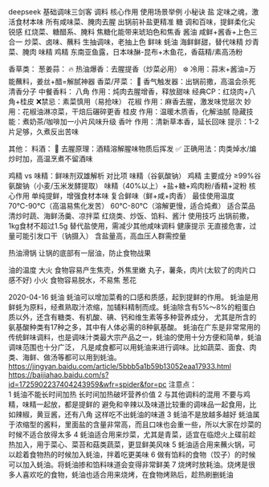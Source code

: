 
deepseek
基础调味三剑客
调料	核心作用	使用场景举例	小秘诀
盐	定味之魂，激活食材本味	所有咸味菜、腌肉去腥	出锅前补盐更精准
糖	调和百味，提鲜柔化尖锐感	红烧菜、糖醋系、腌料	焦糖化能带来琥珀色和焦香
酱油	咸鲜+酱香+上色三合一	炒菜、卤味、蘸料	生抽调味，老抽上色
鲜味
蚝油	海鲜鲜甜，替代味精	炒青菜、腌肉
味精 鸡精  东南亚鱼露，日本味醂-昆布+木鱼花，香菇精/素高汤粉

香草类：
葱姜蒜：
🔥 热油爆香：去腥提香（炒菜必用）
❄️ 冷用：蒜末+酱油=万能蘸料，姜丝+醋=解腻神器
香菜/芹菜：
🌿 香气触发器：出锅前撒，高温会杀死清香分子
中餐香料：
八角
作用：炖肉去腥增香，释放甜味
经典CP：红烧肉+八角+桂皮
❌禁忌：素菜慎用（易抢味）
花椒
作用：麻香去腥，激发味觉层次
妙用：花椒油淋凉菜，干焙后碾碎更香
桂皮
作用：温暖木质香，化解油腻
隐藏技能：煮奶茶/咖啡加一小片风味升级
香叶
作用：清新草本香，延长回味
提示：1-2片足够，久煮反出苦味

其他：
料酒：
🍶 去腥原理：酒精溶解腥味物质后挥发
✅ 正确用法：肉类焯水/煸炒时加，高温烹煮不留酒味



鸡精 vs 味精：鲜味剂双雄解析
对比项	味精（谷氨酸钠）	鸡精
主要成分	≥99%谷氨酸钠（小麦/玉米发酵提取）	味精（40%以上）+盐+糖+鸡肉粉/香精+淀粉
核心作用	单纯提鲜，增强食材本味	复合鲜味（鲜+咸+肉香）
最佳使用温度	70℃-90℃（高温易焦化发苦）	60℃-80℃（溶解更慢，适合炖煮）
适合菜品	清炒时蔬、海鲜汤羹、凉拌菜	红烧类、炒饭、馅料、酱汁
使用技巧	出锅前撒，1kg食材不超过1.5g	替代盐使用，需减少其他咸味调料
健康提示	无直接危害，过量可能引发口干（钠摄入）	含盐量高，高血压人群需控量



热油滑锅
让锅的底部有一层油，防止食物战果

油的温度
大火  食物容易产生焦壳，外焦里嫩  丸子，薯条，肉片(太软了的肉片口感不好)
小火  食物容易脱水，不易焦  葱花

2020-04-16
蚝油
蚝油可以增加菜肴的口感和质感，起到提鲜的作用。
蚝油是用鲜蚝为原料，经煮熟取汁浓缩，加辅料精制而成。蚝油除含有5%～8%的粗蛋白质以外，还含有糖类、有机酸、碘、钙和维生素等多种营养成分，
   尤其是所含的氨基酸种类有17种之多，其中有人体必需的8种氨基酸。
蚝油在广东是非常常用的传统鲜味调料，也是调味汁类最大宗产品之一，蚝油的使用十分方便和简单，蚝油调味范围也十分广泛，
   凡是咸食都可以用蚝油来进行调味。比如蔬菜、面食、肉类、海鲜、做汤等都可以用到蚝油。
https://jingyan.baidu.com/article/5bbb5a1b59b13052eaa17933.html
https://baijiahao.baidu.com/s?id=1725902237404243959&wfr=spider&for=pc
注意点：  
1 蚝油不能长时间加热  长时间加热破坏营养价值
2 与其他调料的混用
  不要与鸡精，味精一起放，都是提鲜的
  避免和辛辣以及味道比较重的调味品一起食用，比如辣椒，黄豆酱，还有八角  这样吃不出蚝油的味道
3 蚝油不是放越多越好
  蚝油属于浓缩型的酱料，里面盐的含量非常高，而且口味也会重一些，所以大家在炒菜的时候不适合放得太多
4 蚝油适合用来炒菜，尤其是青菜，适宜在临熄火上碟前趁热加入，用于菜心、菜苔和菇类蔬菜，更显鲜美风味
5 蚝油适合用来蘸火锅，可以趁着食物热的时候加入蚝油，拌着吃更美味
6 做有馅料的食物（饺子）的时候可以加入蚝油。将蚝油掺和馅料味道会变得非常鲜美
7 烧烤时放耗油。烧烤是很多人喜欢吃的食物，蚝油也适合用来烧烤，在食物烤熟后，趁热刷删蚝油